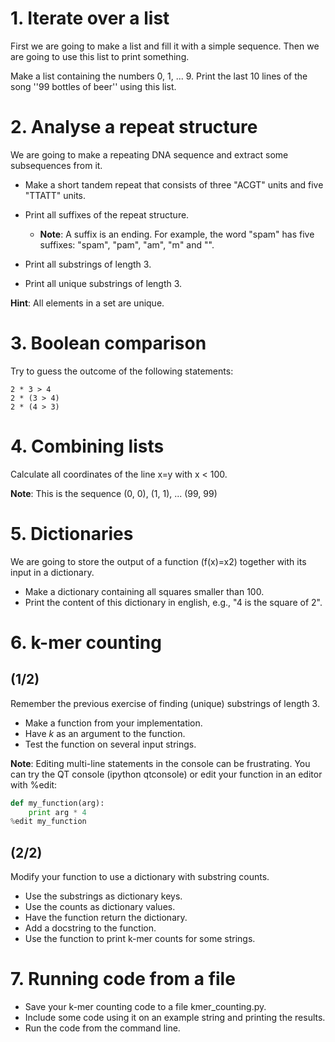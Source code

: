 # 1. Iterate over a list

First we are going to make a list and fill it with a simple sequence. Then we are going to use this list to print something.

Make a list containing the numbers 0, 1, ... 9.
Print the last 10 lines of the song ''99 bottles of beer'' using this list.

# 2. Analyse a repeat structure

We are going to make a repeating DNA sequence and extract some subsequences from it.

- Make a short tandem repeat that consists of three "ACGT" units and five "TTATT" units.
- Print all suffixes of the repeat structure.
  - **Note**: A suffix is an ending. For example, the word "spam" has five suffixes: "spam", "pam", "am", "m" and "".

- Print all substrings of length 3.
- Print all unique substrings of length 3.

**Hint**: All elements in a set are unique.

# 3. Boolean comparison

Try to guess the outcome of the following statements:

    2 * 3 > 4
    2 * (3 > 4)
    2 * (4 > 3)

# 4. Combining lists

Calculate all coordinates of the line x=y with x < 100.

**Note**: This is the sequence (0, 0), (1, 1), ... (99, 99)

# 5. Dictionaries

We are going to store the output of a function (f(x)=x2) together with its input in a dictionary.

- Make a dictionary containing all squares smaller than 100.
- Print the content of this dictionary in english, e.g., "4 is the square of 2".

# 6. k-mer counting

## (1/2)

Remember the previous exercise of finding (unique) substrings of length 3.

- Make a function from your implementation.
- Have *k* as an argument to the function.
- Test the function on several input strings.

**Note**: Editing multi-line statements in the console can be frustrating. You can try the QT console (ipython qtconsole) or edit your function in an editor with %edit:
```python
def my_function(arg):
    print arg * 4
%edit my_function
```

## (2/2)

Modify your function to use a dictionary with substring counts.

- Use the substrings as dictionary keys.
- Use the counts as dictionary values.
- Have the function return the dictionary.
- Add a docstring to the function.
- Use the function to print k-mer counts for some strings.

# 7. Running code from a file

- Save your k-mer counting code to a file kmer_counting.py.
- Include some code using it on an example string and printing the results.
- Run the code from the command line.
